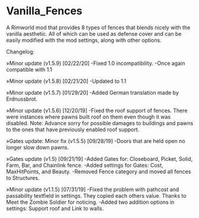 # Vanilla_Fences
A Rimworld mod that provides 8 types of fences that blends nicely with the vanilla aesthetic. All of which can be used as defense cover and can be easily modified with the mod settings, along with other options.

Changelog:

»Minor update (v1.5.9) [02/22/20]
-Fixed 1.0 incompatibility.
-Once again compatible with 1.1

»Minor update (v1.5.8) [02/21/20]
-Updated to 1.1

»Minor update (v1.5.7) [01/29/20]
-Added German translation made by Erdnussbrot.

»Minor update (v1.5.6) [12/20/19]
-Fixed the roof support of fences. There were instances where pawns built roof on them even though it was disabled.
Note: Advance sorry for possible damages to buildings and pawns to the ones that have previously enabled roof support.

»Gates update: Minor fix (v1.5.5) [09/28/19]
-Doors that are held open no longer slow down pawns.

»Gates update (v1.5) [09/21/19]
-Added Gates for: Closeboard, Picket, Solid, Farm, Bar, and Chainlink fence.
-Added settings for Gates: Cost, MaxHitPoints, and Beauty.
-Removed Fence category and moved all fences to Structures.

»Minor update (v1.1.5) [07/31/19]
-Fixed the problem with pathcost and passability textfield in settings. They copied each others value. Thanks to Meet the Zombie Soldier for noticing.
-Added two addition options in settings: Support roof and Link to walls.
